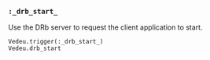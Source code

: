 ### `:_drb_start_`

Use the DRb server to request the client application to start.

    Vedeu.trigger(:_drb_start_)
    Vedeu.drb_start

